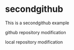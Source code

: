 # secondgithub
This is a secondgithub example

github repository modification

local repository modification
